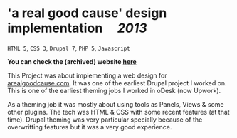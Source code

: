 # 'a real good cause' design implementation &nbsp;&nbsp;&nbsp; _2013_

`HTML 5`, `CSS 3`, `Drupal 7`, `PHP 5`, `Javascript`

**You can check the (archived) website [here](https://web.archive.org/web/20131128071802/http://arealgoodcause.com/)**

This Project was about implementing a web design for [arealgoodcause.com](https://web.archive.org/web/20131128071802/http://arealgoodcause.com/). It was one of the earliest Drupal project I worked on. This is one of the earliest theming jobs I worked in oDesk (now Upwork).

As a theming job it was mostly about using tools as Panels, Views & some other plugins. The tech was HTML & CSS with some recent features (at that time). Drupal theming was very particular specially because of the overwritting features but it was a very good experience.